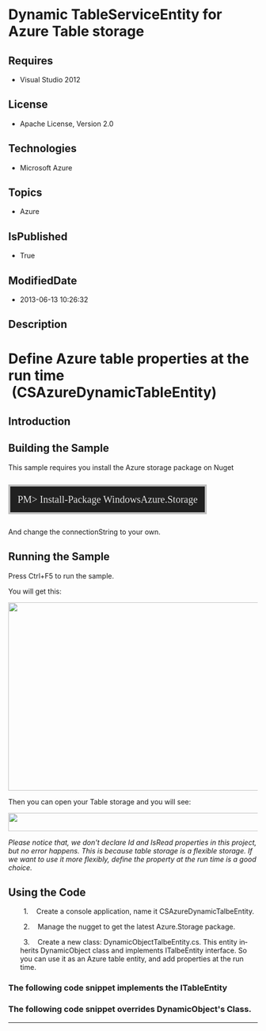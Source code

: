 # Dynamic TableServiceEntity for Azure Table storage
## Requires
* Visual Studio 2012
## License
* Apache License, Version 2.0
## Technologies
* Microsoft Azure
## Topics
* Azure
## IsPublished
* True
## ModifiedDate
* 2013-06-13 10:26:32
## Description

<h1><span lang="EN-US">Define Azure table properties at the run time <span style="">
&nbsp;</span>(CSAzureDynamicTableEntity)</span></h1>
<h2><span lang="EN-US">Introduction</span></h2>
<h2><span lang="EN-US">Building the Sample</span></h2>
<p class="Normal"><span lang="EN-US">This sample requires you install the Azure storage package on Nuget</span></p>
<p class="Normal"><span lang="EN-US">.</span></p>
<p class="Normal"><span lang="EN" style="font-size:15.0pt; line-height:115%; font-family:&quot;Lucida Console&quot;; color:#E2E2E2; border:solid silver 3.0pt; padding:11.0pt; background:#202020">PM&gt; Install-Package WindowsAzure.Storage</span></p>
<p class="MsoNormal">&nbsp;</p>
<p class="MsoNormal"><span lang="EN-US">And change the connectionString to your own.</span></p>
<h2><span lang="EN-US">Running the Sample</span></h2>
<p class="Normal"><span lang="EN-US">Press Ctrl&#43;F5 to run the sample.</span></p>
<p class="Normal"><span lang="EN-US">You will get this:</span></p>
<p class="Normal"><span lang="EN-US"><span style=""><img src="/site/view/file/84456/1/image.png" alt="" width="576" height="380" align="middle">
</span></span></p>
<p class="Normal"><span lang="EN-US">Then you can open your Table storage and you will see:</span></p>
<p class="Normal"><span lang="EN-US" style=""><img src="/site/view/file/84457/1/image.png" alt="" width="576" height="37" align="middle">
</span></p>
<p class="Normal"><i style=""><span lang="EN-US">Please notice that, we don&#39;t declare Id and IsRead properties in this project, but no error happens. This is because table storage is a flexible storage. If we want to use it more flexibly, define the property
 at the run time is a good choice. </span></i></p>
<h2><span lang="EN-US">Using the Code</span></h2>
<p class="Normal" style="margin-left:18.0pt; text-indent:5.0pt"><span lang="EN-US" style=""><span style="">1.<span style="font:7.0pt &quot;Times New Roman&quot;">&nbsp;&nbsp;&nbsp;&nbsp;&nbsp;&nbsp;
</span></span></span><span lang="EN-US">Create a console application, name it CSAzureDynamicTalbeEntity.</span></p>
<p class="Normal" style="margin-left:18.0pt; text-indent:5.0pt"><span lang="EN-US" style=""><span style="">2.<span style="font:7.0pt &quot;Times New Roman&quot;">&nbsp;&nbsp;&nbsp;&nbsp;&nbsp;&nbsp;
</span></span></span><span lang="EN-US">Manage the nugget to get the latest Azure.Storage package.</span></p>
<p class="Normal" style="margin-left:18.0pt; text-indent:5.0pt"><span lang="EN-US" style=""><span style="">3.<span style="font:7.0pt &quot;Times New Roman&quot;">&nbsp;&nbsp;&nbsp;&nbsp;&nbsp;&nbsp;
</span></span></span><span lang="EN-US">Create a new class: DynamicObjectTalbeEntity.cs. This entity inherits DynamicObject class and implements ITalbeEntity interface. So you can use it as an Azure table entity, and add properties at the run time.</span></p>
<h3><span lang="EN-US">The following code snippet implements the ITableEntity</span></h3>
<h3><span lang="EN-US">The following code snippet overrides DynamicObject's Class.</span></h3>
<p class="Normal" style="margin-left:18.0pt"><span lang="EN-US"></span></p>
<p class="MsoNormal"><span lang="EN-US"></span></p>
<hr>
<div><a href="http://go.microsoft.com/?linkid=9759640" style="margin-top:3px"><img alt="" src="http://bit.ly/onecodelogo">
</a></div>
